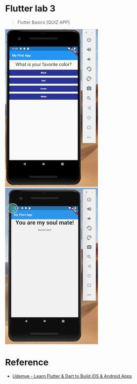 # Flutter lab 3
> Flutter Basics [QUIZ APP]

![screenshot](assets/main.png)
![screenshot](assets/result.png)

# Reference
- [Udemye - Learn Flutter & Dart to Build iOS & Android Apps](https://www.udemy.com/course/learn-flutter-dart-to-build-ios-android-apps/)


